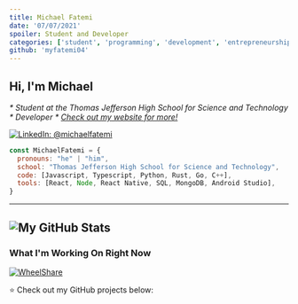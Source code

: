 ```yaml
---
title: Michael Fatemi
date: '07/07/2021'
spoiler: Student and Developer
categories: ['student', 'programming', 'development', 'entrepreneurship']
github: 'myfatemi04'
---
```


## Hi, I'm Michael

<em>
* Student at the Thomas Jefferson High School for Science and Technology
* Developer
* <a href="https://michaelfatemi.com/">Check out my website for more!</a>
</em>

[![LinkedIn: @michaelfatemi](https://img.shields.io/badge/-michaelfatemi-blue?style=flat-square&logo=LinkedIn&logoColor=white&link=https://www.linkedin.com/in/michaelfatemi/)](https://www.linkedin.com/in/michaelfatemi/)

```javascript
const MichaelFatemi = {
  pronouns: "he" | "him",
  school: "Thomas Jefferson High School for Science and Technology",
  code: [Javascript, Typescript, Python, Rust, Go, C++],
  tools: [React, Node, React Native, SQL, MongoDB, Android Studio],
}
```

---

## ![My GitHub Stats](https://github-readme-stats.vercel.app/api?username=myfatemi04&hide=issues&show_icons=true&count_private=true)

### What I'm Working On Right Now

[![WheelShare](https://github-readme-stats.vercel.app/api/pin/?username=myfatemi04&repo=wheelshare-frontend)](https://github.com/myfatemi04/wheelshare-frontend)

⭐️ Check out my GitHub projects below:
